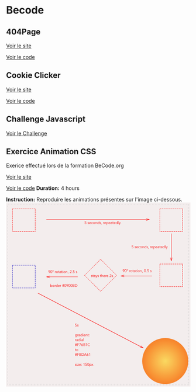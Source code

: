 # Becode

## 404Page

[Voir le site](https://sammuelj.github.io/Becode/BeCode-HTML-CSS-master/404Page/)

[Voir le code](https://github.com/SammuelJ/Becode/tree/master/404Page-master)

## Cookie Clicker
[Voir le site](https://sammuelj.github.io/Becode/Clicker-master/)

[Voir le code](https://github.com/SammuelJ/Becode/tree/master/Clicker-master)


## Challenge Javascript

[Voir le Challenge ](https://github.com/SammuelJ/Becode/tree/master/js-datavisualisation-challenge-master)

## Exercice Animation CSS

Exerice effectué lors de la formation BeCode.org

[Voir le site](https://sammuelj.github.io/Becode/css-animation-drill-master/)

[Voir le code](https://github.com/SammuelJ/Becode/tree/master/css-animation-drill-master)
**Duration:** 4 hours

**Instruction:** Reproduire les animations présentes sur l'image ci-dessous. 
![Image](https://github.com/SammuelJ/Becode/blob/master/css-animation-drill-master/img/css_animation_exercise_4.png)
